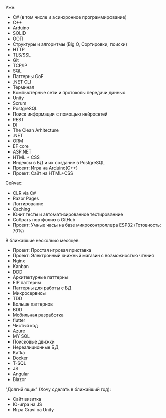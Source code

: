 
Уже:
- C# (в том числе и асинхронное программирование)
- C++
- Arduino
- SOLID
- ООП
- Структуры и алгоритмы (Big O, Сортировки, поиски)
- HTTP
- TLS/SSL
- Git
- TCP/IP
- SQL
- Паттерны GoF
- .NET CLI
- Терминал
- Компьютерные сети и протоколы передачи данных
- Unity
- Scrum
- PostgreSQL
- Поиск информации с помощью нейросетей
- REST
- DI
- The Clean Arhitecture
- .NET
- ORM
- EF core
- ASP.NET
- HTML + CSS
- Индексы в БД и их создание в PostgreSQL
- Проект: Игра на Arduino(C++)
- Проект: Сайт на HTML+CSS

Сейчас:
- CLR via C#
- Razor Pages
- Логгирование
- Caching
- Юнит тесты и автоматизированное тестированние
- Собрать портфолио в GitHub
- Проект: Умные часы на базе микроконтроллера ESP32 (Готовность: 70%)

В ближайшие несколько месяцев:
- Проект: Простая игровая приставка
- Проект: Электронный книжный магазин с возможностью чтения
- Nginx
- Kanban
- DDD
- Архитектурные паттерны
- EIP паттерны
- Паттерны для работы с БД
- Микросервисы
- TDD
- Больше паттернов
- BDD
- Мобильная разработка
- flutter
- Чистый код
- Azure
- MY SQL
- Поисковые движки
- Нереалиционные БД
- Kafka
- Docker
- T-SQL
- JS
- Angular
- Blazor

"Долгий ящик" (Хочу сделать в ближайший год):
- Сайт визитка
- IO-игра на JS
- Игра Gravi на Unity
